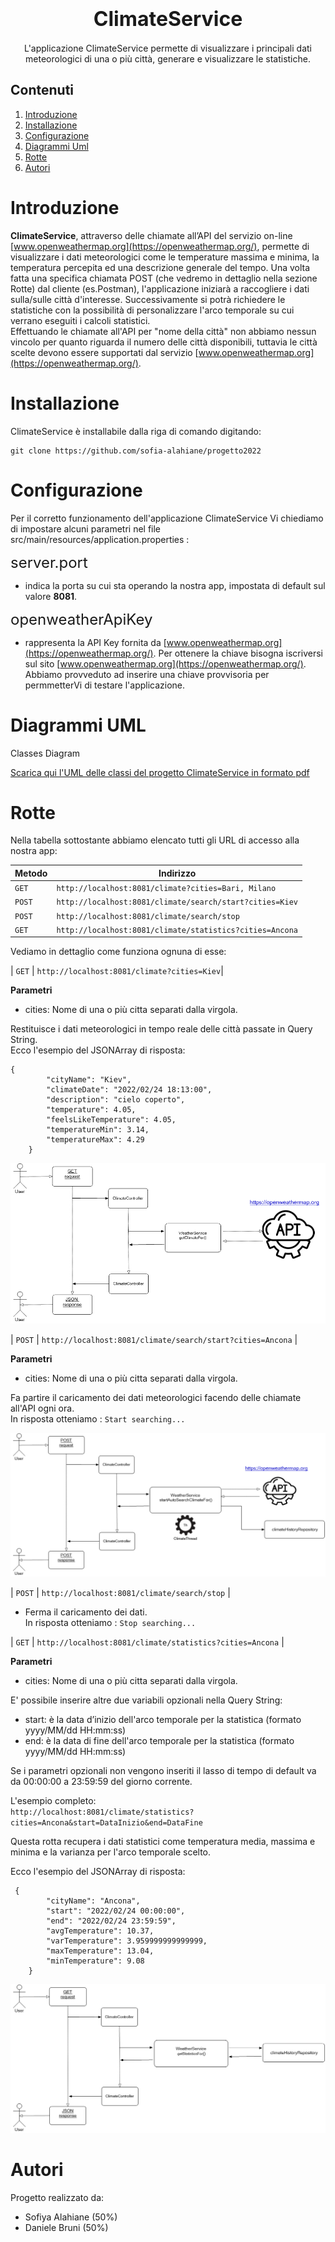 <h1 align="center"> <font size="6">ClimateService</font> </h1>


<p align="center">
L'applicazione ClimateService permette di visualizzare i principali dati meteorologici di una o più città, generare e visualizzare le statistiche.
</p>

## **Contenuti**
1. [Introduzione](#introduzione)
2. [Installazione](#installazione)
3. [Configurazione](#configurazione)
4. [Diagrammi Uml](#diagrammi-uml)
5. [Rotte](#rotte)
6. [Autori](#autori)


# Introduzione


**ClimateService**, attraverso delle chiamate all’API del servizio on-line [www.openweathermap.org](https://openweathermap.org/), permette di visualizzare i dati meteorologici come le temperature massima e minima, la temperatura percepita ed una descrizione generale del tempo. Una volta fatta una specifica chiamata POST (che vedremo in dettaglio nella sezione Rotte) dal cliente (es.Postman), l'applicazione iniziarà a raccogliere i dati sulla/sulle città d'interesse. Successivamente si potrà richiedere le statistiche con la possibilità di personalizzare l'arco temporale su cui verrano eseguiti i calcoli statistici. <br/>
Effettuando le chiamate all'API per "nome della città" non abbiamo nessun vincolo per quanto riguarda il numero delle città disponibili, tuttavia le città scelte devono essere supportati dal servizio [www.openweathermap.org](https://openweathermap.org/). 


# Installazione
 ClimateService è installabile dalla riga di comando digitando:  
 
```
git clone https://github.com/sofia-alahiane/progetto2022
```


# Configurazione
Per il corretto funzionamento dell'applicazione ClimateService Vi chiediamo di impostare alcuni parametri nel file src/main/resources/application.properties :

<font size="5">server.port</font>

+ indica la porta su cui sta operando la nostra app, impostata di default sul valore **8081**.

<font size="5">openweatherApiKey</font>

- rappresenta la API Key fornita da [www.openweathermap.org](https://openweathermap.org/). Per ottenere la chiave bisogna iscriversi sul sito [www.openweathermap.org](https://openweathermap.org/). Abbiamo provveduto ad inserire una chiave provvisoria per permmetterVi di testare l'applicazione. 




# Diagrammi UML
Classes Diagram

[Scarica qui l'UML delle classi del progetto ClimateService in formato pdf](https://github.com/sofia-alahiane/progetto2022/blob/main/UML/UML%20progetto.pdf)


# Rotte
Nella tabella sottostante abbiamo elencato tutti gli URL di accesso alla nostra app:

| Metodo | Indirizzo |
|--------|--------|
| ` GET ` | `http://localhost:8081/climate?cities=Bari, Milano`| 
| ` POST ` | `http://localhost:8081/climate/search/start?cities=Kiev` |
| ` POST ` | `http://localhost:8081/climate/search/stop` | 
| ` GET ` | `http://localhost:8081/climate/statistics?cities=Ancona` | 

<!-- blank line -->
<!-- blank line -->

Vediamo in dettaglio come funziona ognuna di esse: 

<!-- blank line -->
<!-- blank line -->

| ` GET ` | `http://localhost:8081/climate?cities=Kiev`|

**Parametri**

- cities: Nome di una o più citta separati dalla virgola. 

Restituisce i dati meteorologici in tempo reale delle città passate in Query String. <br/>
Ecco l'esempio del JSONArray di risposta:

```
{
        "cityName": "Kiev",
        "climateDate": "2022/02/24 18:13:00",
        "description": "cielo coperto",
        "temperature": 4.05,
        "feelsLikeTemperature": 4.05,
        "temperatureMin": 3.14,
        "temperatureMax": 4.29
    }
```
![](./UML/flow/getClimateFor.png)

<!-- blank line -->
<!-- blank line -->

| ` POST ` | `http://localhost:8081/climate/search/start?cities=Ancona` |

**Parametri**

- cities: Nome di una o più citta separati dalla virgola. 

Fa partire il caricamento dei dati meteorologici facendo delle chiamate all'API ogni ora.<br/>
In risposta otteniamo : `Start searching...`

<!-- blank line -->
<!-- blank line -->
<!-- blank line -->

![](./UML/flow/AutoSearchClimateFor.png)

<!-- blank line -->
<!-- blank line -->
<!-- blank line -->

| ` POST ` | `http://localhost:8081/climate/search/stop` | 

- Ferma il caricamento dei dati. <br/>
In risposta otteniamo : `Stop searching...`

<!-- blank line -->
<!-- blank line -->

| ` GET ` | `http://localhost:8081/climate/statistics?cities=Ancona` | 

**Parametri**

- cities: Nome di una o più citta separati dalla virgola. 

<!-- blank line -->

E' possibile inserire altre due variabili opzionali nella Query String:<br/>

- start: è la data d’inizio dell'arco temporale per la statistica (formato yyyy/MM/dd HH:mm:ss)
- end:  è la data di fine dell'arco temporale per la statistica (formato yyyy/MM/dd HH:mm:ss)

Se i parametri opzionali non vengono inseriti il lasso di tempo di default va da 00:00:00 a 23:59:59 del giorno corrente.<br/>

L'esempio completo: <br/>
`http://localhost:8081/climate/statistics?cities=Ancona&start=DataInizio&end=DataFine` <br/>

Questa rotta recupera i dati statistici come temperatura media, massima e minima e la varianza per l'arco temporale scelto. <br/>

Ecco l'esempio del JSONArray di risposta:


```
 {
        "cityName": "Ancona",
        "start": "2022/02/24 00:00:00",
        "end": "2022/02/24 23:59:59",
        "avgTemperature": 10.37,
        "varTemperature": 3.959999999999999,
        "maxTemperature": 13.04,
        "minTemperature": 9.08
    }
```
![](./UML/flow/getStatisticsFor.png)

<!-- blank line -->
<!-- blank line -->

# Autori
Progetto realizzato da:
- Sofiya Alahiane (50%)
- Daniele Bruni (50%)


